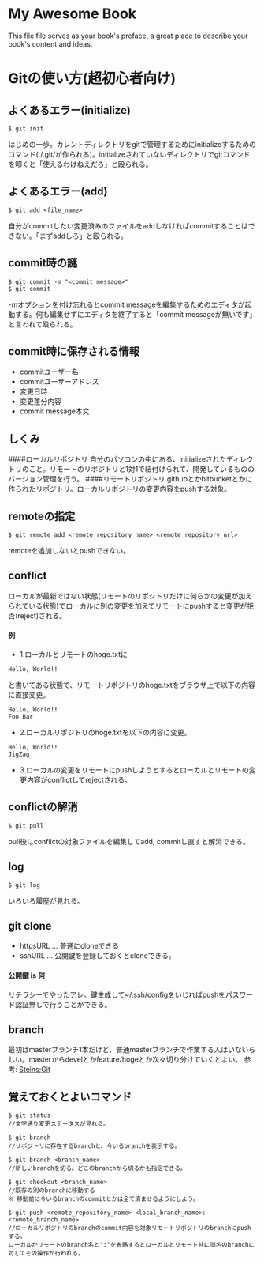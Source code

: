 My Awesome Book
=======

This file file serves as your book's preface, a great place to describe your book's content and ideas.

# Gitの使い方(超初心者向け)

## よくあるエラー(initialize)
```
$ git init
```
はじめの一歩。カレントディレクトリをgitで管理するためにinitializeするためのコマンド(./.git/が作られる)。initializeされていないディレクトリでgitコマンドを叩くと「使えるわけねえだろ」と殴られる。

## よくあるエラー(add)
```
$ git add <file_name>
```
自分がcommitしたい変更済みのファイルをaddしなければcommitすることはできない。「まずaddしろ」と殴られる。

## commit時の謎
```
$ git commit -m "<commit_message>"
$ git commit
```
-mオプションを付け忘れるとcommit messageを編集するためのエディタが起動する。何も編集せずにエディタを終了すると「commit messageが無いです」と言われて殴られる。

## commit時に保存される情報
* commitユーザー名
* commitユーザーアドレス
* 変更日時
* 変更差分内容
* commit message本文

## しくみ
####ローカルリポジトリ
自分のパソコンの中にある、initializeされたディレクトリのこと。リモートのリポジトリと1対1で紐付けられて、開発しているもののバージョン管理を行う。
####リモートリポジトリ
githubとかbitbucketとかに作られたリポジトリ。ローカルリポジトリの変更内容をpushする対象。

## remoteの指定
```
$ git remote add <remote_repository_name> <remote_repository_url>
```
remoteを追加しないとpushできない。

## conflict
ローカルが最新ではない状態(リモートのリポジトリだけに何らかの変更が加えられている状態)でローカルに別の変更を加えてリモートにpushすると変更が拒否(reject)される。
#### 例
* 1.ローカルとリモートのhoge.txtに
```
Hello, World!!
```
と書いてある状態で、リモートリポジトリのhoge.txtをブラウザ上で以下の内容に直接変更。
```
Hello, World!!
Foo Bar
```
* 2.ローカルリポジトリのhoge.txtを以下の内容に変更。
```
Hello, World!!
JigZag
```
* 3.ローカルの変更をリモートにpushしようとするとローカルとリモートの変更内容がconflictしてrejectされる。

## conflictの解消
```
$ git pull
```
pull後にconflictの対象ファイルを編集してadd, commitし直すと解消できる。

## log
```
$ git log
```
いろいろ履歴が見れる。

## git clone
* httpsURL ... 普通にcloneできる
* sshURL ... 公開鍵を登録しておくとcloneできる。 

#### 公開鍵 is 何
リテラシーでやったアレ。鍵生成して~/.ssh/configをいじればpushをパスワード認証無しで行うことができる。

## branch
最初はmasterブランチ1本だけど、普通masterブランチで作業する人はいないらしい。masterからdevelとかfeature/hogeとか次々切り分けていくとよい。
参考: [Steins;Git](http://o2project.github.io/steins-git/)

## 覚えておくとよいコマンド
```
$ git status
//文字通り変更ステータスが見れる。

$ git branch
//リポジトリに存在するbranchと、今いるbranchを表示する。

$ git branch <branch_name>
//新しいbranchを切る。どこのbranchから切るかも指定できる。

$ git checkout <branch_name>
//既存の別のbranchに移動する
※ 移動前に今いるbranchのcommitとかは全て済ませるようにしよう。

$ git push <remote_repository_name> <local_branch_name>:<remote_branch_name>
//ローカルリポジトリのbranchのcommit内容を対象リモートリポジトリのbranchにpushする。
ローカルかリモートのbranch名と":"を省略するとローカルとリモート共に同名のbranchに対してその操作が行われる。
```